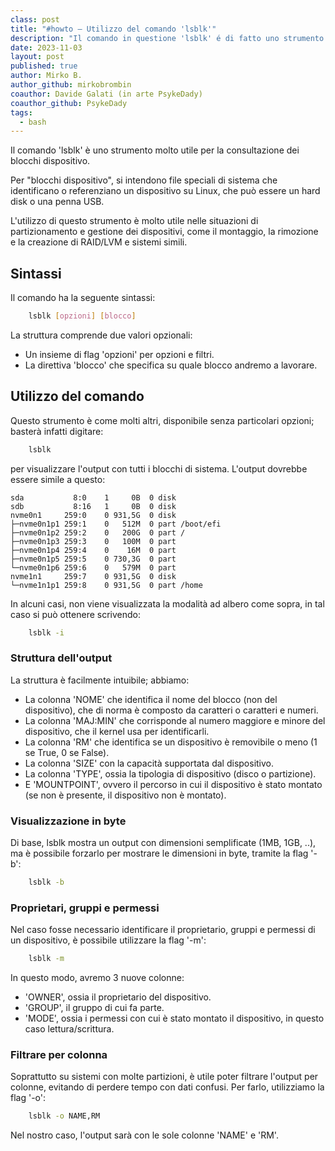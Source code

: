 ```yaml
---
class: post
title: "#howto – Utilizzo del comando 'lsblk'"
description: "Il comando in questione 'lsblk' é di fatto uno strumento molto utile nella consultazione dei blocchi dispositivo."
date: 2023-11-03
layout: post
published: true
author: Mirko B.
author_github: mirkobrombin
coauthor: Davide Galati (in arte PsykeDady)
coauthor_github: PsykeDady
tags:
  - bash
---
```


Il comando 'lsblk' è uno strumento molto utile per la consultazione dei blocchi dispositivo.

Per "blocchi dispositivo", si intendono file speciali di sistema che identificano o referenziano un dispositivo su Linux, che può essere un hard disk o una penna USB.

L'utilizzo di questo strumento è molto utile nelle situazioni di partizionamento e gestione dei dispositivi, come il montaggio, la rimozione e la creazione di RAID/LVM e sistemi simili.

## Sintassi

Il comando ha la seguente sintassi:

```bash
    lsblk [opzioni] [blocco]
```

La struttura comprende due valori opzionali:

- Un insieme di flag 'opzioni' per opzioni e filtri.
- La direttiva 'blocco' che specifica su quale blocco andremo a lavorare.

## Utilizzo del comando

Questo strumento è come molti altri, disponibile senza particolari opzioni; basterà infatti digitare:

```bash
    lsblk
```

per visualizzare l'output con tutti i blocchi di sistema. L'output dovrebbe essere simile a questo:

```plain
sda           8:0    1     0B  0 disk 
sdb           8:16   1     0B  0 disk 
nvme0n1     259:0    0 931,5G  0 disk 
├─nvme0n1p1 259:1    0   512M  0 part /boot/efi
├─nvme0n1p2 259:2    0   200G  0 part /
├─nvme0n1p3 259:3    0   100M  0 part 
├─nvme0n1p4 259:4    0    16M  0 part 
├─nvme0n1p5 259:5    0 730,3G  0 part 
└─nvme0n1p6 259:6    0   579M  0 part 
nvme1n1     259:7    0 931,5G  0 disk 
└─nvme1n1p1 259:8    0 931,5G  0 part /home
```

In alcuni casi, non viene visualizzata la modalità ad albero come sopra, in tal caso si può ottenere scrivendo:

```bash
    lsblk -i
```

### Struttura dell'output

La struttura è facilmente intuibile; abbiamo:

- La colonna 'NOME' che identifica il nome del blocco (non del dispositivo), che di norma è composto da caratteri o caratteri e numeri.
- La colonna 'MAJ:MIN' che corrisponde al numero maggiore e minore del dispositivo, che il kernel usa per identificarli.
- La colonna 'RM' che identifica se un dispositivo è removibile o meno (1 se True, 0 se False).
- La colonna 'SIZE' con la capacità supportata dal dispositivo.
- La colonna 'TYPE', ossia la tipologia di dispositivo (disco o partizione).
- E 'MOUNTPOINT', ovvero il percorso in cui il dispositivo è stato montato (se non è presente, il dispositivo non è montato).

### Visualizzazione in byte

Di base, lsblk mostra un output con dimensioni semplificate (1MB, 1GB, ..), ma è possibile forzarlo per mostrare le dimensioni in byte, tramite la flag '-b':

```bash
    lsblk -b
```

### Proprietari, gruppi e permessi

Nel caso fosse necessario identificare il proprietario, gruppi e permessi di un dispositivo, è possibile utilizzare la flag '-m':

```bash
    lsblk -m
```

In questo modo, avremo 3 nuove colonne:

- 'OWNER', ossia il proprietario del dispositivo.
- 'GROUP', il gruppo di cui fa parte.
- 'MODE', ossia i permessi con cui è stato montato il dispositivo, in questo caso lettura/scrittura.

### Filtrare per colonna

Soprattutto su sistemi con molte partizioni, è utile poter filtrare l'output per colonne, evitando di perdere tempo con dati confusi. Per farlo, utilizziamo la flag '-o':

```bash
    lsblk -o NAME,RM
```

Nel nostro caso, l'output sarà con le sole colonne 'NAME' e 'RM'.